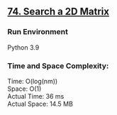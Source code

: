## [74. Search a 2D Matrix](https://leetcode.com/problems/search-a-2d-matrix/)

### Run Environment
Python 3.9

### Time and Space Complexity:
Time: O(log(nm))  
Space: O(1)  
Actual Time: 36 ms  
Actual Space: 14.5 MB
